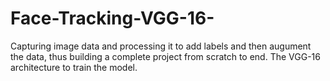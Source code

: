 # Face-Tracking-VGG-16-
Capturing  image data and processing it to add labels and then augument the data, thus building a complete project from scratch to end. The VGG-16 architecture to train the model.
